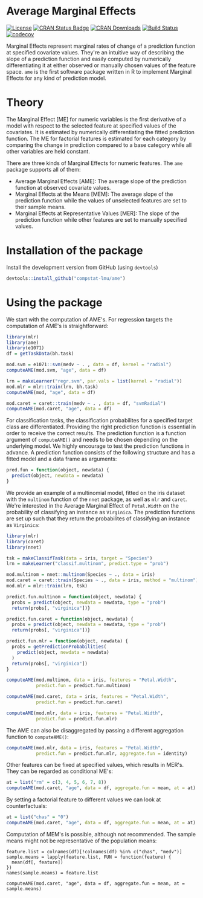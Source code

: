 # Average Marginal Effects

[![License](https://img.shields.io/badge/License-BSD%203--Clause-blue.svg)](https://opensource.org/licenses/BSD-3-Clause)
[![CRAN Status Badge](http://www.r-pkg.org/badges/version/ame)](http://cran.r-project.org/web/packages/ame)
[![CRAN Downloads](http://cranlogs.r-pkg.org/badges/ame)](http://cran.rstudio.com/web/packages/ame/index.html)
[![Build Status](https://travis-ci.org/compstat-lmu/ame.svg?branch=master)](https://travis-ci.org/compstat-lmu/ame.svg?branch=master)
[![codecov](https://codecov.io/gh/compstat-lmu/ame/branch/master/graph/badge.svg)](https://codecov.io/gh/compstat-lmu/ame)

Marginal Effects represent marginal rates of change of a prediction function at specified covariate values. They're an intuitive way of describing the slope of a prediction function and
easily computed by numerically differentiating it at either observed or manually chosen values of the feature space. `ame` is the first software package written in R to implement Marginal Effects for any kind of prediction model.

# Theory

<!The Marginal Effect [ME] for numeric variables is the first derivative of a model $f(x_S, x_C)$ with respect to the selected feature $x_S$ at specified values of the covariates. $x_C$ represents all unselected features.

$$
\begin{gather*}
ME(x_S) = \frac{\partial f(x_S, x_C)}{\partial x_S}
\end{gather*}
$$

For factor variables the ME represents the change in $f(x_S, x_C)$ for a single category of $x_S$ compared to a base category.

The ME for numeric features is estimated by numerically differentiating the fitted prediction function $\hat{f}(x_S, x_C)$ with respect to the selected feature $x_S$ at specified values of the covariates.

$$
\begin{gather*}
\widehat{ME}(x_S) = \widehat{Gradient}_{x_S}\left[ \hat{f}(x_S, x_C)\right]
\end{gather*}
$$

The ME for factor features is estimated by comparing the change of $\hat{f}(x_S, x_C)$ compared to a base category while $x_C$ is held constant and $x_S$ is being replaced by a category other than the base category.
>


The Marginal Effect [ME] for numeric variables is the first derivative of a model with respect to the selected feature at specified values of the covariates. It is estimated by numerically differentiating the fitted prediction function. The ME for factorial features is estimated for each category by comparing the change in prediction compared to a base category while all other variables are held constant.

There are three kinds of Marginal Effects for numeric features. The `ame` package supports all of them:

- Average Marginal Effects [AME]: The average slope of the prediction function at observed covariate values.
- Marginal Effects at the Means [MEM]: The average slope of the prediction function while the values of unselected features are set to their sample means.
- Marginal Effects at Representative Values [MER]: The slope of the prediction function while other features are set to manually specified values.

# Installation of the package

Install the development version from GitHub (using `devtools`)

```r
devtools::install_github("compstat-lmu/ame")
```
# Using the package

We start with the computation of AME's. For regression targets the computation of AME's is straightforward:

```r
library(mlr)
library(ame)
library(e1071)
df = getTaskData(bh.task)

mod.svm = e1071::svm(medv ~ . , data = df, kernel = "radial")
computeAME(mod.svm, "age", data = df)

lrn = makeLearner("regr.svm", par.vals = list(kernel = "radial"))
mod.mlr = mlr::train(lrn, bh.task)
computeAME(mod, "age", data = df)

mod.caret = caret::train(medv ~ . , data = df, "svmRadial")
computeAME(mod.caret, "age", data = df)
```

For classification tasks, the classification probabilites for a specified target class are differentiated. Providing the right prediction function is essential in order to receive the correct results. The prediction function is a function argument of `computeAME()` and needs to be chosen depending on the underlying model. We highly encourage to test the prediction functions in advance. A prediction function consists of the following structure and has a fitted model and a data frame as arguments:

```r
pred.fun = function(object, newdata) {
  predict(object, newdata = newdata)
}
```

We provide an example of a multinomial model, fitted on the iris dataset with the `multinom` function of the `nnet` package, as well as `mlr` and `caret`. We're interested in the Average Marginal Effect of `Petal.Width` on the probability of classifying an instance as `Virginica`. The prediction functions are set up such that they return the probabilites of classifying an instance as `Virginica`:

```r
library(mlr)
library(caret)
library(nnet)

tsk = makeClassifTask(data = iris, target = "Species")
lrn = makeLearner("classif.multinom", predict.type = "prob")

mod.multinom = nnet::multinom(Species ~ ., data = iris)
mod.caret = caret::train(Species ~ ., data = iris, method = "multinom")
mod.mlr = mlr::train(lrn, tsk)

predict.fun.multinom = function(object, newdata) {
  probs = predict(object, newdata = newdata, type = "prob")
  return(probs[, "virginica"])}

predict.fun.caret = function(object, newdata) {
  probs = predict(object, newdata = newdata, type = "prob")
  return(probs[, "virginica"])}

predict.fun.mlr = function(object, newdata) {
  probs = getPredictionProbabilities(
    predict(object, newdata = newdata)
  )
  return(probs[, "virginica"])
}

computeAME(mod.multinom, data = iris, features = "Petal.Width",
           predict.fun = predict.fun.multinom)

computeAME(mod.caret, data = iris, features = "Petal.Width",
           predict.fun = predict.fun.caret)

computeAME(mod.mlr, data = iris, features = "Petal.Width",
           predict.fun = predict.fun.mlr)
```

The AME can also be disaggregated by passing a different aggregation function to
`computeAME()`:

```r
computeAME(mod.mlr, data = iris, features = "Petal.Width",
           predict.fun = predict.fun.mlr, aggregate.fun = identity)
```

Other features can be fixed at specified values, which results in MER's.
They can be regarded as conditional ME's:

```r
at = list("rm" = c(3, 4, 5, 6, 7, 8))
computeAME(mod.caret, "age", data = df, aggregate.fun = mean, at = at)
```

By setting a factorial feature to different values we can look at counterfactuals:

```r
at = list("chas" = "0")
computeAME(mod.caret, "age", data = df, aggregate.fun = mean, at = at)
```

Computation of MEM's is possible, although not recommended. The sample means 
might not be representative of the population means:

```
feature.list = colnames(df)[!colnames(df) %in% c("chas", "medv")]
sample.means = lapply(feature.list, FUN = function(feature) {
  mean(df[, feature])
})
names(sample.means) = feature.list

computeAME(mod.caret, "age", data = df, aggregate.fun = mean, at = sample.means)
```